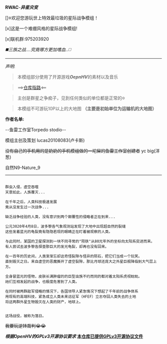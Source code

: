 **RWAC**-***异星灾变***

[]🔯欢迎您游玩世上特效最垃圾的星际战争模组！

[x]这是一个难绷风格的星际战争模组!

[x]联机群:975203920

*◼️三族之战....究竟哪方更加嗜血..◻️*

------------------------

*声明*:
>本模组部分使用了开源游戏***OepnHV***的素材以及音乐

>==>[仓库指路](https://github.com/OpenHV/OpenHV)<==

>主创是群星之争痴子，见到任何类似的单位都是正常的🔯

>本模组不可游玩10P以上的大地图 **（主要是初始单位为运输机的大地图）**

**作者名单:**

--鱼雷工作室Torpedo stodio--

模组主创及策划 lucas20108083(卢卡斯)

~~没有自己的手机用的是奶奶的手机模组做的一坨屎的鱼雷工作室创建者~~ yc big(洋葱)

自然N9-Nature_9

------------------------

```Description

群虫入侵，虚空吞噬
天意如此，人族覆灭...

在千年之后，人类科技极速发展
竟从没发生过一次战争...

缺乏战争经验的人类，没有意识到两个颠覆性的侵略者正在到来...

公元3020年4月8日，波多黎各气象观测站发现了大地中出现超自然的裂缝
这些发着蓝光的龟裂竟有隐隐若现的眼睛正在盯着被观察的人类。

与此同时，某国的卫星探测到一块不同寻常的"陨铁"从80光年外的坐标向太阳系突进而来。
有人尝试去波多黎各探查那巨大的发光龟裂，却再也没有回来。

在一百年的历史间，人类渐渐忘却这奇怪裂隙与怪异的陨石，把它们当成一个玩笑。
直到毁灭之日。来自虚空的恶魔撕开了虚空裂隙，那比月球还庞大之外星巨舰降临到大气层上方。

全身冒蓝光的怪物，皮肤长满肿瘤的的巨型虫族不约而同的都对着太阳系虎视眈眈。
祂们互相发起的战争，也极度危害到了人类。

在同时被两群敌军侵略的情况下，各国领导人紧急情况下想起了千年前的战争体系
用现有的高端科技，紧急成立人类未来远征军（HFEF）立志夺回人类失去的土地
将这两群外星生物毁灭在人类的财产，地球上。


这场战役，被称为落日。
```

~~我要玩逆转裁判😭😭~~




***根据OpenHV的GPLv3开源协议要求***
[**本仓库已提供GPLv3开源协议文件**](https://github.com/lucas20108083/ACMOD/OpenHV_GPLv3)
